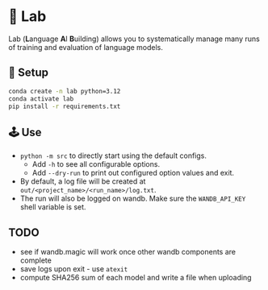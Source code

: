 # 💈 Lab

Lab (**L**anguage **A**I **B**uilding) allows you to systematically manage many
runs of training and evaluation of language models.

## 🏁 Setup

```zsh
conda create -n lab python=3.12
conda activate lab
pip install -r requirements.txt
```

## 🕹️ Use 

- `python -m src` to directly start using the default configs.
  - Add `-h` to see all configurable options.
  - Add `--dry-run` to print out configured option values and exit.
- By default, a log file will be created at `out/<project_name>/<run_name>/log.txt`.
- The run will also be logged on wandb. Make sure the `WANDB_API_KEY` shell variable is
  set.


## TODO

- see if wandb.magic will work once other wandb components are complete
- save logs upon exit - use `atexit`
- compute SHA256 sum of each model and write a file when uploading
